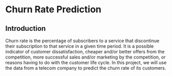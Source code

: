 # Churn Rate Prediction
## Introduction
Churn rate is the percentage of subscribers to a service that discontinue their subscription to that service in a given time period. It is a possible indicator of customer dissatisfaction, cheaper and/or better offers from the competition, more successful sales and/or marketing by the competition, or reasons having to do with the customer life cycle. In this project, we will use the data from a telecom company to predict the churn rate of its customers.